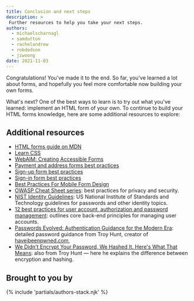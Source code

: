 ```yaml
---
title: Conclusion and next steps
description: >
 Further resources to help you take your next steps.
authors:
  - michaelscharnagl
  - samdutton
  - rachelandrew
  - robdodson
  - jiwoong
date: 2021-11-03
---
```


Congratulations! You've made it to the end.
So far, you've learned a lot about forms,
and hopefully you feel more comfortable now building your own forms.

What's next? One of the best ways to learn is to try out what you've learned:
implement an HTML form of your own.
To continue to build your HTML forms knowledge, here are some additional resources to explore:

## Additional resources

- [HTML forms guide on MDN](https://developer.mozilla.org/docs/Learn/Forms)
- [Learn CSS](/learn/css)
- [WebAIM: Creating Accessible Forms](https://webaim.org/techniques/forms)
- [Payment and address forms best practices](/payment-and-address-form-best-practices)
- [Sign-up form best practices](/sign-up-form-best-practices)
- [Sign-in form best practices](/sign-in-form-best-practices)
- [Best Practices For Mobile Form Design](https://www.smashingmagazine.com/2018/08/best-practices-for-mobile-form-design/)
- [OWASP Cheat Sheet series](https://owasp.org/www-project-cheat-sheets/): best practices for privacy and security.
- [NIST Identity Guidelines](https://pages.nist.gov/800-63-3/sp800-63-3.html): US National Institute of Standards and Technology guidelines for passwords and other identity topics.
- [12 best practices for user account, authorization and password management](https://cloud.google.com/blog/products/gcp/12-best-practices-for-user-account): outlines core back-end principles for managing user accounts.
- [Passwords Evolved: Authentication Guidance for the Modern Era](https://www.troyhunt.com/passwords-evolved-authentication-guidance-for-the-modern-era/): detailed password guidance from Troy Hunt, creator of [haveibeenpwned.com](https://haveibeenpwned.com/),
- [We Didn't Encrypt Your Password, We Hashed It. Here's What That Means](https://www.troyhunt.com/we-didnt-encrypt-your-password-we-hashed-it-heres-what-that-means/): also from Troy Hunt — here he explains the difference between encryption and hashing.

## Brought to you by

{% include 'partials/authors-stack.njk' %}
